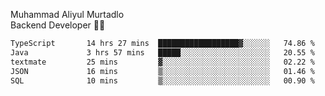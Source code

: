 Muhammad Aliyul Murtadlo
<br>
Backend Developer 👨‍💻
<br>
<!--START_SECTION:waka-->

```txt
TypeScript       14 hrs 27 mins  ██████████████████▓░░░░░░   74.86 %
Java             3 hrs 57 mins   █████░░░░░░░░░░░░░░░░░░░░   20.55 %
textmate         25 mins         ▓░░░░░░░░░░░░░░░░░░░░░░░░   02.22 %
JSON             16 mins         ▒░░░░░░░░░░░░░░░░░░░░░░░░   01.46 %
SQL              10 mins         ▒░░░░░░░░░░░░░░░░░░░░░░░░   00.90 %
```

<!--END_SECTION:waka-->
